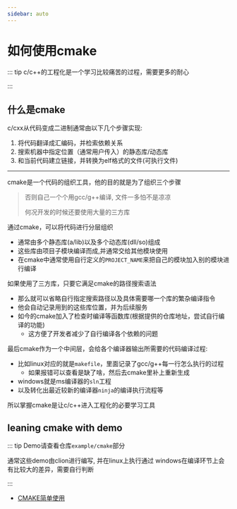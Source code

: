 ```yaml
---
sidebar: auto
---
```


# 如何使用cmake

::: tip
c/c++的工程化是一个学习比较痛苦的过程，需要更多的耐心

:::

## 什么是cmake
c/cxx从代码变成二进制通常由以下几个步骤实现:
1. 将代码翻译成汇编码，并检索依赖关系
2. 搜索机器中指定位置（通常用户传入）的静态库/动态库
3. 和当前代码建立链接，并转换为elf格式的文件(可执行文件)

---

cmake是一个代码的组织工具，他的目的就是为了组织三个步骤
> 否则自己一个个用gcc/g++编译, 文件一多怕不是凉凉
> 
> 何况开发的时候还要使用大量的三方库

通过cmake，可以将代码进行分层组织
- 通常由多个静态库(a/lib)以及多个动态库(dll/so)组成
- 这些库由项目子模块编译而成,并通常交给其他模块使用
- 在cmake中通常使用自行定义的`PROJECT_NAME`来把自己的模块加入别的模块进行编译

如果使用了三方库，只要它满足cmake的路径搜索语法
- 那么就可以省略自行指定搜索路径以及具体需要哪一个库的繁杂编译指令
- 他会自动记录用到的这些库位置，并为后续服务
- 如今的cmake加入了检查时编译等函数库(根据提供的仓库地址，尝试自行编译的功能)
    - 这方便了开发者减少了自行编译各个依赖的问题
    

最后cmake作为一个中间层，会给各个编译器输出所需要的代码编译过程:
- 比如linux对应的就是`makefile`，里面记录了gcc/g++每一行怎么执行的过程
    - 如果报错可以查看是缺了啥，然后去cmake里补上重新生成
- windows就是ms编译器的`sln`工程
- 以及转化出最近较新的编译器`ninja`的编译执行流程等

所以掌握cmake是让c/c++进入工程化的必要学习工具


## leaning cmake with demo

::: tip
Demo请查看仓库`example/cmake`部分

通常这些demo由clion进行编写, 并在linux上执行通过
windows在编译环节上会有比较大的差异，需要自行判断

:::

- [CMAKE简单使用](./SimpleUse.md)

